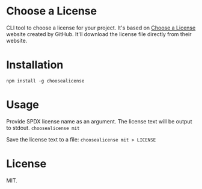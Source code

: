 # Choose a License
CLI tool to choose a license for your project. It's based on [Choose a License](http://choosealicense.com/) website created by GitHub. It'll download the license file directly from their website.

# Installation
`npm install -g choosealicense`

# Usage
Provide SPDX license name as an argument. The license text will be output to stdout.
`choosealicense mit`

Save the license text to a file:
`choosealicense mit > LICENSE`

# License
MIT.

